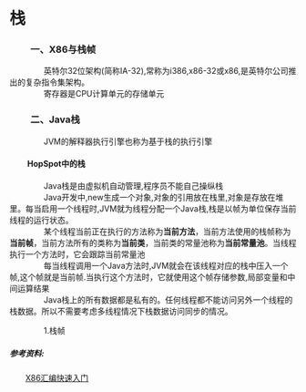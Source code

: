 # 栈
### &emsp;&emsp; 一、X86与栈帧 <br>
&emsp;&emsp;&emsp;&emsp; 英特尔32位架构(简称IA-32),常称为i386,x86-32或x86,是英特尔公司推出的复杂指令集架构。<br/>
&emsp;&emsp;&emsp;&emsp; 寄存器是CPU计算单元的存储单元
### &emsp;&emsp; 二、Java栈 <br>
&emsp;&emsp;&emsp;&emsp; JVM的解释器执行引擎也称为基于栈的执行引擎 <br/>

#### &emsp;&emsp; HopSpot中的栈
&emsp;&emsp;&emsp;&emsp; Java栈是由虚拟机自动管理,程序员不能自己操纵栈 <br/>
&emsp;&emsp;&emsp;&emsp; Java开发中,new生成一个对象,对象的引用放在栈里,对象是存放在堆里。每当启用一个线程时,JVM就为线程分配一个Java栈,栈是以帧为单位保存当前线程的运行状态。<br>
&emsp;&emsp;&emsp;&emsp; 某个线程当前正在执行的方法称为**当前方法**，当前方法使用的栈帧称为**当前帧**，当前方法所有的类称为**当前类**，当前类的常量池称为**当前常量池**。当线程执行一个方法时，它会跟踪当前常量池 <br/>
&emsp;&emsp;&emsp;&emsp; 每当线程调用一个Java方法时,JVM就会在该线程对应的栈中压入一个帧,这个帧就是当前帧.当执行这个方法时，它就使用这个帧存储参数,局部变量和中间运算结果<br>
&emsp;&emsp;&emsp;&emsp; Java栈上的所有数据都是私有的。任何线程都不能访问另外一个线程的栈数据。所以不需要考虑多线程情况下栈数据访问同步的情况。

&emsp;&emsp;&emsp;&emsp; 1.栈帧









##### 参考资料:<br>
&emsp;&emsp;[X86汇编快速入门](http://www.cnblogs.com/YukiJohnson/archive/2012/10/27/2741836.html)